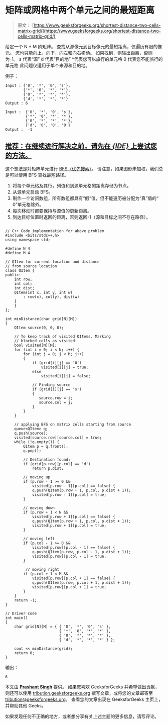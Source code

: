 # 矩阵或网格中两个单元之间的最短距离

> 原文： [https://www.geeksforgeeks.org/shortest-distance-two-cells-matrix-grid/](https://www.geeksforgeeks.org/shortest-distance-two-cells-matrix-grid/)

给定一个 N * M 阶矩阵。 查找从源像元到目标像元的最短距离，仅遍历有限的像元。 您也只能向上，向下，向左和向右移动。 如果找到，则输出距离，否则为-1。
s 代表“源”
d 代表“目的地”
*代表您可以旅行的单元格
0 代表您不能旅行的单元格
此问题仅适用于单个来源和目的地。

例子：

```
Input : {'0', '*', '0', 's'},
        {'*', '0', '*', '*'},
        {'0', '*', '*', '*'},
        {'d', '*', '*', '*'}
Output : 6

Input :  {'0', '*', '0', 's'},
         {'*', '0', '*', '*'},
         {'0', '*', '*', '*'},
         {'d', '0', '0', '0'}
Output :  -1

```

## [推荐：在继续进行解决之前，请先在 ***{IDE}*** 上尝试您的方法。](https://ide.geeksforgeeks.org/)

这个想法是对矩阵单元进行 [BFS（优先搜索）](https://www.geeksforgeeks.org/breadth-first-traversal-for-a-graph/)。 请注意，如果图形未加权，我们总是可以使用 BFS 查找最短路径。

1.  将每个单元格及其行，列值和到源单元格的距离存储为节点。
2.  从源单元启动 BFS。
3.  制作一个访问数组，所有数组都具有“假”值，但不能遍历被分配为“真”值的“ 0”单元格除外。
4.  每次移动时都要保持与源值的更新距离。
5.  到达目标位置时返回的距离，否则返回-1（源和目标之间不存在路径）。

```

// C++ Code implementation for above problem 
#include <bits/stdc++.h> 
using namespace std; 

#define N 4 
#define M 4 

// QItem for current location and distance 
// from source location 
class QItem { 
public: 
    int row; 
    int col; 
    int dist; 
    QItem(int x, int y, int w) 
        : row(x), col(y), dist(w) 
    { 
    } 
}; 

int minDistance(char grid[N][M]) 
{ 
    QItem source(0, 0, 0); 

    // To keep track of visited QItems. Marking 
    // blocked cells as visited. 
    bool visited[N][M]; 
    for (int i = 0; i < N; i++) { 
        for (int j = 0; j < M; j++) 
        { 
            if (grid[i][j] == '0') 
                visited[i][j] = true; 
            else
                visited[i][j] = false; 

            // Finding source 
            if (grid[i][j] == 's') 
            { 
               source.row = i; 
               source.col = j; 
            } 
        } 
    } 

    // applying BFS on matrix cells starting from source 
    queue<QItem> q; 
    q.push(source); 
    visited[source.row][source.col] = true; 
    while (!q.empty()) { 
        QItem p = q.front(); 
        q.pop(); 

        // Destination found; 
        if (grid[p.row][p.col] == 'd') 
            return p.dist; 

        // moving up 
        if (p.row - 1 >= 0 && 
            visited[p.row - 1][p.col] == false) { 
            q.push(QItem(p.row - 1, p.col, p.dist + 1)); 
            visited[p.row - 1][p.col] = true; 
        } 

        // moving down 
        if (p.row + 1 < N && 
            visited[p.row + 1][p.col] == false) { 
            q.push(QItem(p.row + 1, p.col, p.dist + 1)); 
            visited[p.row + 1][p.col] = true; 
        } 

        // moving left 
        if (p.col - 1 >= 0 && 
            visited[p.row][p.col - 1] == false) { 
            q.push(QItem(p.row, p.col - 1, p.dist + 1)); 
            visited[p.row][p.col - 1] = true; 
        } 

         // moving right 
        if (p.col + 1 < M && 
            visited[p.row][p.col + 1] == false) { 
            q.push(QItem(p.row, p.col + 1, p.dist + 1)); 
            visited[p.row][p.col + 1] = true; 
        } 
    } 
    return -1; 
} 

// Driver code 
int main() 
{ 
    char grid[N][M] = { { '0', '*', '0', 's' }, 
                        { '*', '0', '*', '*' }, 
                        { '0', '*', '*', '*' }, 
                        { 'd', '*', '*', '*' } }; 

    cout << minDistance(grid); 
    return 0; 
} 

```

输出：

```
6

```

本文由 [**Prashant Singh**](https://auth.geeksforgeeks.org/user/singhprashant/) 提供。 如果您喜欢 GeeksforGeeks 并希望做出贡献，则还可以使用 [tribution.geeksforgeeks.org](http://www.contribute.geeksforgeeks.org) 撰写文章，或将您的文章邮寄至 tribution@geeksforgeeks.org。 查看您的文章出现在 GeeksforGeeks 主页上，并帮助其他 Geeks。

如果发现任何不正确的地方，或者想分享有关上述主题的更多信息，请写评论。

